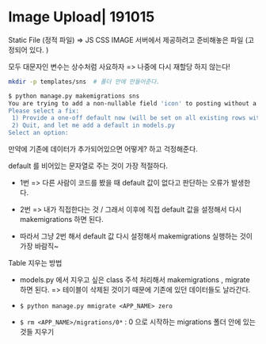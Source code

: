 # Image Upload| 191015



Static File (정적 파일) => JS CSS IMAGE 서버에서 제공하려고 준비해놓은 파일 (고정되어 있다. )



모두 대문자인 변수는 상수처럼 사요하자 => 나중에 다시 재할당 하지 않는다! 



```bash
mkdir -p templates/sns  # 폴더 안에 만들어준다. 
```





```bash
$ python manage.py makemigrations sns
You are trying to add a non-nullable field 'icon' to posting without a default; we can't do that (the database needs something to populate existing rows).
Please select a fix:
 1) Provide a one-off default now (will be set on all existing rows with a null value for this column)
 2) Quit, and let me add a default in models.py
Select an option:
```

만약에 기존에 데이터가 추가되어있으면 어떻게? 하고 걱정해준다. 

default 를 비어있는 문자열로 주는 것이 가장 적절하다. 

* 1번 => 다른 사람이 코드를 봤을 때 default 값이 없다고 판단하는 오류가 발생한다. 

* 2번 => 내가 직접한다는 것 / 그래서 이후에 직접 default 값을 설정해서 다시 makemigrations 하면 된다. 
* 따라서 그냥 2번 해서 default 값 다시 설정해서  makemigrations 실행하는 것이 가장 바람직~ 



Table 지우는 방법 

* models.py 에서 지우고 싶은 class 주석 처리해서  makemigrations , migrate 하면 된다. => 테이블이 삭제된 것이기 때문에 기존에 있던 데이터들도 날라간다. 
* `$ python manage.py mmigrate <APP_NAME> zero ` 

* `$ rm <APP_NAME>/migrations/0*`  : 0 으로 시작하는 migrations 폴더 안에 있는 것들 지우기 